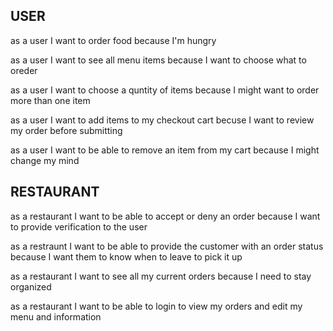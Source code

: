 ## USER

as a user
I want to order food
because I'm hungry

as a user 
I want to see all menu items
because I want to choose what to oreder

as a user 
I want to choose a quntity of items
because I might want to order more than one item

as a user
I want to add items to my checkout cart
becuse I want to review my order before submitting

as a user
I want to be able to remove an item from my cart
because I might change my mind

## RESTAURANT

as a restaurant
I want to be able to accept or deny an order
because I want to provide verification to the user

as a restraunt
I want to be able to provide the customer with an order status
because I want them to know when to leave to pick it up

as a restaurant
I want to see all my current orders
because I need to stay organized

as a restaurant
I want to be able to login
to view my orders and edit my menu and information
